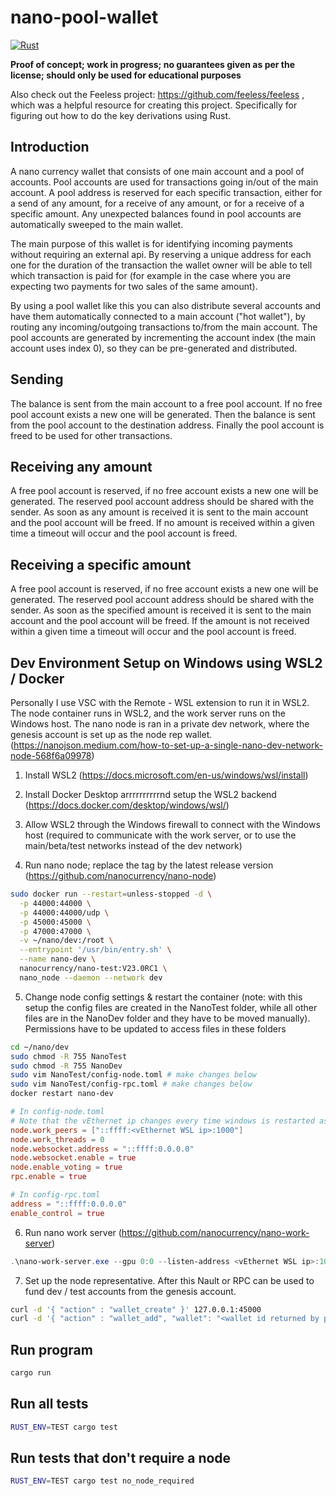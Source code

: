# nano-pool-wallet

[![Rust](https://github.com/Daan4/nano-pool-wallet/actions/workflows/rust.yml/badge.svg)](https://github.com/Daan4/nano-pool-wallet/actions/workflows/rust.yml)

**Proof of concept; work in progress; no guarantees given as per the license; should only be used for educational purposes**

Also check out the Feeless project: https://github.com/feeless/feeless , which was a helpful resource for creating this project. Specifically for figuring out how to do the key derivations using Rust.

## Introduction

A nano currency wallet that consists of one main account and a pool of accounts. Pool accounts are used for transactions going in/out of the main account. A pool address is reserved for each specific transaction, either for a send of any amount, for a receive of any amount, or for a receive of a specific amount. Any unexpected balances found in pool accounts are automatically sweeped to the main wallet.

The main purpose of this wallet is for identifying incoming payments without requiring an external api. By reserving a unique address for each one for the duration of the transaction the wallet owner will be able to tell which transaction is paid for (for example in the case where you are expecting two payments for two sales of the same amount).

By using a pool wallet like this you can also distribute several accounts and have them automatically connected to a main account ("hot wallet"), by routing any incoming/outgoing transactions to/from the main account. The pool accounts are generated by incrementing the account index (the main account uses index 0), so they can be pre-generated and distributed.

## Sending

The balance is sent from the main account to a free pool account. If no free pool account exists a new one will be generated. Then the balance is sent from the pool account to the destination address. Finally the pool account is freed to be used for other transactions.

## Receiving any amount

A free pool account is reserved, if no free account exists a new one will be generated. The reserved pool account address should be shared with the sender. As soon as any amount is received it is sent to the main account and the pool account will be freed. If no amount is received within a given time a timeout will occur and the pool account is freed.

## Receiving a specific amount

A free pool account is reserved, if no free account exists a new one will be generated. The reserved pool account address should be shared with the sender. As soon as the specified amount is received it is sent to the main account and the pool account will be freed. If the amount is not received within a given time a timeout will occur and the pool account is freed.

## Dev Environment Setup on Windows using WSL2 / Docker
Personally I use VSC with the Remote - WSL extension to run it in WSL2. The node container runs in WSL2, and the work server runs on the Windows host. The nano node is ran in a private dev network, where the genesis account is set up as the node rep wallet. (https://nanojson.medium.com/how-to-set-up-a-single-nano-dev-network-node-568f6a09978)

1. Install WSL2 (https://docs.microsoft.com/en-us/windows/wsl/install)

2. Install Docker Desktop arrrrrrrrrrnd setup the WSL2 backend (https://docs.docker.com/desktop/windows/wsl/)

3. Allow WSL2 through the Windows firewall to connect with the Windows host (required to communicate with the work server, or to use the main/beta/test networks instead of the dev network)

4. Run nano node; replace the tag by the latest release version (https://github.com/nanocurrency/nano-node)

```bash
sudo docker run --restart=unless-stopped -d \
  -p 44000:44000 \
  -p 44000:44000/udp \
  -p 45000:45000 \
  -p 47000:47000 \
  -v ~/nano/dev:/root \
  --entrypoint '/usr/bin/entry.sh' \
  --name nano-dev \
  nanocurrency/nano-test:V23.0RC1 \
  nano_node --daemon --network dev
```

5. Change node config settings & restart the container (note: with this setup the config files are created in the NanoTest folder, while all other files are in the NanoDev folder and they have to be moved manually). Permissions have to be updated to access files in these folders

```bash
cd ~/nano/dev
sudo chmod -R 755 NanoTest
sudo chmod -R 755 NanoDev
sudo vim NanoTest/config-node.toml # make changes below
sudo vim NanoTest/config-rpc.toml # make changes below
docker restart nano-dev
```

```toml
# In config-node.toml
# Note that the vEthernet ip changes every time windows is restarted as of writing
node.work_peers = ["::ffff:<vEthernet WSL ip>:1000"]
node.work_threads = 0
node.websocket.address = "::ffff:0.0.0.0"
node.websocket.enable = true
node.enable_voting = true
rpc.enable = true

# In config-rpc.toml
address = "::ffff:0.0.0.0"
enable_control = true
```

6. Run nano work server (https://github.com/nanocurrency/nano-work-server)

```powershell
.\nano-work-server.exe --gpu 0:0 --listen-address <vEthernet WSL ip>:1000
```

7. Set up the node representative. After this Nault or RPC can be used to fund dev / test accounts from the genesis account.

```bash
curl -d '{ "action" : "wallet_create" }' 127.0.0.1:45000
curl -d '{ "action" : "wallet_add", "wallet": "<wallet id returned by previous action>", "key": "34F0A37AAD20F4A260F0A5B3CB3D7FB50673212263E58A380BC10474BB039CE4"}' 127.0.0.1:45000
```

## Run program

```bash
cargo run
```

## Run all tests

```bash
RUST_ENV=TEST cargo test
```

## Run tests that don't require a node

```bash
RUST_ENV=TEST cargo test no_node_required
```
